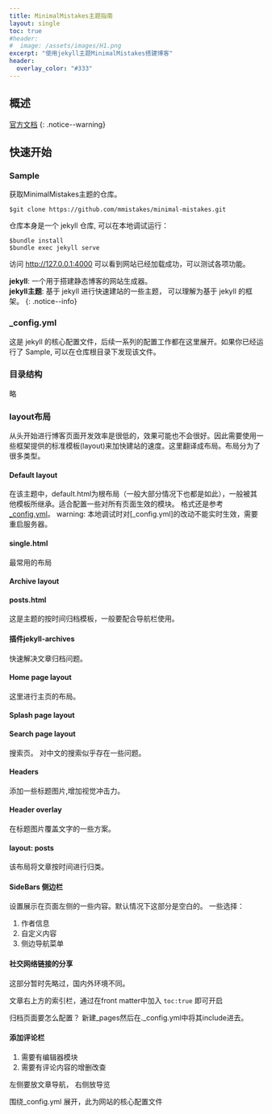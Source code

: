 ```yaml
---
title: MinimalMistakes主题指南
layout: single
toc: true
#header:
#  image: /assets/images/H1.png
excerpt: "使用jekyll主题MinimalMistakes搭建博客"
header:
  overlay_color: "#333"
---
```

## 概述
[官方文档](https://mmistakes.github.io/minimal-mistakes/docs/quick-start-guide/)
{: .notice--warning}

## 快速开始
### Sample
获取MinimalMistakes主题的仓库。
```
$git clone https://github.com/mmistakes/minimal-mistakes.git
```
仓库本身是一个 jekyll 仓库, 可以在本地调试运行：
```
$bundle install
$bundle exec jekyll serve
```
访问 http://127.0.0.1:4000 可以看到网站已经加载成功，可以测试各项功能。

**jekyll**: 一个用于搭建静态博客的网站生成器。<br>
**jekyll主题**: 基于 jekyll 进行快速建站的一些主题， 可以理解为基于 jekyll 的框架。
{: .notice--info}

### _config.yml
这是 jekyll 的核心配置文件，后续一系列的配置工作都在这里展开。如果你已经运行了 Sample, 可以在仓库根目录下发现该文件。

### 目录结构
略

### layout布局
从头开始进行博客页面开发效率是很低的，效果可能也不会很好。因此需要使用一些框架提供的标准模板(layout)来加快建站的速度。这里翻译成布局。布局分为了很多类型。
#### Default layout
在该主题中，default.html为根布局（一般大部分情况下也都是如此），一般被其他模板所继承。适合配置一些对所有页面生效的模块。
格式还是参考[_config.yml](https://github.com/mmistakes/minimal-mistakes/blob/master/_config.yml)。
warning: 本地调试时对[_config.yml]的改动不能实时生效，需要重启服务器。
#### single.html
最常用的布局
#### Archive layout

#### posts.html
这是主题的按时间归档模板，一般要配合导航栏使用。

#### 插件jekyll-archives
快速解决文章归档问题。

#### Home page layout
这里进行主页的布局。

#### Splash page layout

#### Search page layout
搜索页。 对中文的搜索似乎存在一些问题。

#### Headers
添加一些标题图片,增加视觉冲击力。
#### Header overlay
在标题图片覆盖文字的一些方案。

#### layout: posts
该布局将文章按时间进行归类。

#### SideBars 侧边栏
设置展示在页面左侧的一些内容。默认情况下这部分是空白的。
一些选择：
1. 作者信息
2. 自定义内容
3. 侧边导航菜单

#### 社交网络链接的分享
这部分暂时先略过，国内外环境不同。



文章右上方的索引栏，通过在front matter中加入 ```toc:true``` 即可开启


归档页面要怎么配置？
新建_pages然后在._config.yml中将其include进去。

#### 添加评论栏
1. 需要有编辑器模块
2. 需要有评论内容的增删改查


左侧要放文章导航， 右侧放导览


围绕_config.yml 展开，此为网站的核心配置文件